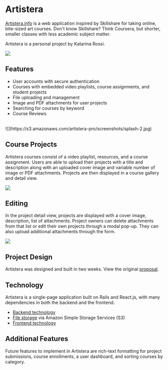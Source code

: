 # Artistera

[Artistera.info][artistera] is a web application inspired by Skillshare for taking online, bite-sized art courses. Don't know Skillshare? Think Coursera, but shorter, smaller classes with less academic subject matter.

 Artistera  is a personal project by Katarina Rossi.
 
![](https://s3.amazonaws.com/artistera-pro/screenshots/splash-1.jpg)

## Features
- User accounts with secure authentication
- Courses with embedded video playlists, course assignments, and student projects
- File uploading and management
- Image and PDF attachments for user projects
- Searching for courses by keyword
- Course Reviews 

<br>
![](https://s3.amazonaws.com/artistera-pro/screenshots/splash-2.jpg)

## Course Projects
Artistera courses consist of a video playlist, resources, and a course assignment. Users are able to upload their projects with a title and description along with an uploaded cover image and variable number of image or PDF attachments. Projects are then displayed in a course gallery and detail view.


![](https://s3.amazonaws.com/artistera-pro/screenshots/project-detail.jpg)



## Editing
In the project detail view, projects are displayed with a cover image,  description, list of attachments. Project owners can delete attachments from that list or edit their own projects through a modal pop-up. They can also upload additional attachments through the form. 


![](https://s3.amazonaws.com/artistera-pro/screenshots/editing-modal.jpg)



## Project Design

Artistera was designed and built in two weeks. View the original [proposal][proposal].

## Technology

Artistera is a single-page application built on Rails and React.js, with many dependencies in both the backend and the frontend.

- [Backend technology][backend]
- [File storage][backend] via Amazon Simple Storage Services (S3)
- [Frontend technology][frontend]

## Additional Features
Future features to implement in Artistera are rich-text formatting for project submissions, course enrollments, a user dashboard, and sorting courses by category.

[artistera]: https://www.artistera.info
[proposal]: ./docs/proposal.md
[backend]: ./docs/backend.md
[frontend]: ./docs/frontend.md

